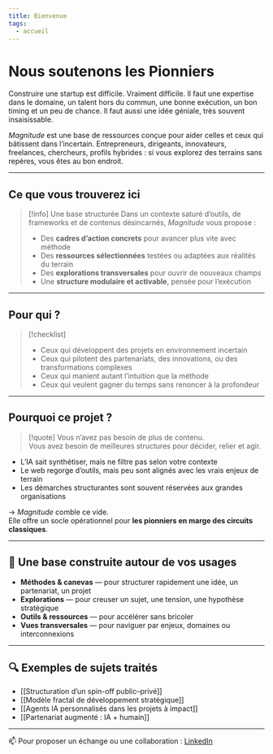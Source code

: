 ```yaml
---
title: Bienvenue
tags:
  - accueil
---
```


# Nous soutenons les Pionniers

Construire une startup est difficile. Vraiment difficile. Il faut une expertise dans le domaine, un talent hors du commun, une bonne exécution, un bon timing et un peu de chance. Il faut aussi une idée géniale, très souvent insaisissable. 

*Magnitude* est une base de ressources conçue pour aider celles et ceux qui bâtissent dans l’incertain.  Entrepreneurs, dirigeants, innovateurs, freelances, chercheurs, profils hybrides :  si vous explorez des terrains sans repères, vous êtes au bon endroit.

---

##  Ce que vous trouverez ici

> [!info] Une base structurée
> Dans un contexte saturé d’outils, de frameworks et de contenus désincarnés, *Magnitude* vous propose :
>
> - Des **cadres d’action concrets** pour avancer plus vite avec méthode  
> - Des **ressources sélectionnées** testées ou adaptées aux réalités du terrain  
> - Des **explorations transversales** pour ouvrir de nouveaux champs  
> - Une **structure modulaire et activable**, pensée pour l’exécution

---

##  Pour qui ?

> [!checklist]
> - Ceux qui développent des projets en environnement incertain  
> - Ceux qui pilotent des partenariats, des innovations, ou des transformations complexes  
> - Ceux qui manient autant l’intuition que la méthode  
> - Ceux qui veulent gagner du temps sans renoncer à la profondeur

---

## Pourquoi ce projet ?

> [!quote] Vous n’avez pas besoin de plus de contenu.  
> Vous avez besoin de meilleures structures pour décider, relier et agir.

- L’IA sait synthétiser, mais ne filtre pas selon votre contexte  
- Le web regorge d’outils, mais peu sont alignés avec les vrais enjeux de terrain  
- Les démarches structurantes sont souvent réservées aux grandes organisations

→ *Magnitude* comble ce vide.  
Elle offre un socle opérationnel pour **les pionniers en marge des circuits classiques**.

---

## 📁 Une base construite autour de vos usages

- **Méthodes & canevas** — pour structurer rapidement une idée, un partenariat, un projet  
- **Explorations** — pour creuser un sujet, une tension, une hypothèse stratégique  
- **Outils & ressources** — pour accélérer sans bricoler  
- **Vues transversales** — pour naviguer par enjeux, domaines ou interconnexions

---

## 🔍 Exemples de sujets traités

- [[Structuration d’un spin-off public–privé]]  
- [[Modèle fractal de développement stratégique]]  
- [[Agents IA personnalisés dans les projets à impact]]  
- [[Partenariat augmenté : IA + humain]]

---

📫 Pour proposer un échange ou une collaboration  : [LinkedIn](https://www.linkedin.com/in/matthieu-helwig/)  